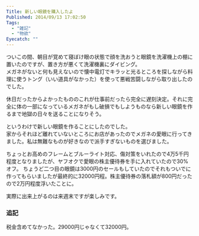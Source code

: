 ```yaml
---
Title: 新しい眼鏡を購入したよ
Published: 2014/09/13 17:02:50
Tags:
  - "雑記"
  - "物欲"
Eyecatch: ""
---
```

ついこの間、朝目が覚めて寝ぼけ眼の状態で顔を洗おうと眼鏡を洗濯機上の棚に置いたのですが、置き方が悪くて洗濯機裏にダイビング。  
メガネがないと何も見えないので懐中電灯でキラッと光るところを探しながら料理に使うトング（いい道具がなかった）を使って悪戦苦闘しながら取り出したのでした。

休日だったからよかったもののこれが仕事前だったら完全に遅刻決定。それに完全に体の一部になっているメガネがもし破損でもしようものなら新しい眼鏡を作るまで地獄の日々を送ることになりそう。

というわけで新しい眼鏡を作ることにしたのでした。  
家からそれほど離れていないところにお店があったのでメガネの愛眼に行ってきました。私は無難なものが好きなので派手すぎないものを選びました。

ちょっとお高めのフレームとブルーライト対応、傷対策をいれたので4万5千円程度となりましたが、ヤフオクで愛眼の株主優待券を手に入れていたので30%オフ。
ちょうど二つ目の眼鏡は3000円のセールもしていたのでそれもついでに作ってもらいましたが最終的に32000円程。株主優待券の落札額が800円だったので2万円程度浮いたことに。

実際に出来上がるのは来週末ですが楽しみです。

### 追記
税金含めてなかった。29000円じゃなくて32000円。
